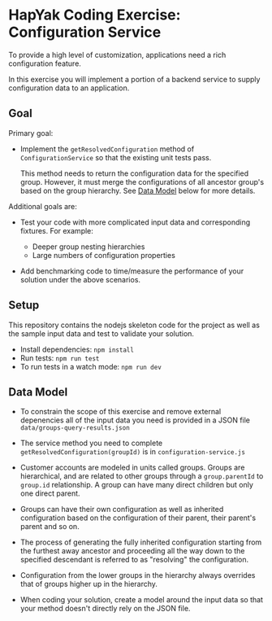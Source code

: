 # HapYak Coding Exercise:  Configuration Service

To provide a high level of customization, applications need a rich configuration feature. 

In this exercise you will implement a portion of a backend service to supply configuration data to an application.

## Goal 

Primary goal:

* Implement the ```getResolvedConfiguration``` method of ```ConfigurationService``` so that the existing unit tests pass.

    This method needs to return the configuration data for the specified group.   However, it must merge the configurations of all ancestor group's based on the group hierarchy.  See [Data Model](#Data-Model) below for more details.

Additional goals are:

* Test your code with more complicated input data and corresponding fixtures.  For example:

    * Deeper group nesting hierarchies
    * Large numbers of configuration properties

* Add benchmarking code to time/measure the performance of your solution under the above scenarios.


## Setup

This repository contains the nodejs skeleton code for the project as well as the sample input data and test to validate your solution.

* Install dependencies: ```npm install```
* Run tests: ```npm run test```
* To run tests in a watch mode:  ```npm run dev```

## Data Model

* To constrain the scope of this exercise and remove external depenencies all of the input data you need is provided in a JSON file ```data/groups-query-results.json```

* The service method you need to complete ```getResolvedConfiguration(groupId)``` is in ```configuration-service.js```

* Customer accounts are modeled in units called groups.   Groups are hierarchical, and are related to other groups through a ```group.parentId``` to ```group.id``` relationship.  A group can have many direct children but only one direct parent.

* Groups can have their own configuration as well as inherited configuration based on the configuration of their parent, their parent's parent and so on.  

* The process of generating the fully inherited configuration starting from the furthest away ancestor and proceeding all the way down to the specified descendant is referred to as "resolving" the configuration.

* Configuration from the lower groups in the hierarchy always overrides that of groups higher up in the hierarchy.

* When coding your solution, create a model around the input data so that your method doesn't directly rely on the JSON file.

